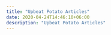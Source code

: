 ```yaml
---
title: "Upbeat Potato Articles"
date: 2020-04-24T14:46:10+06:00
description: "Upbeat Potato Articles"
---
```

